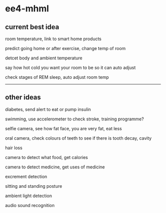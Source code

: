 # ee4-mhml

## current best idea
room temperature, link to smart home products

predict going home or after exercise, change temp of room

detcet body and ambient temperature

say how hot cold you want your room to be so it can auto adjust

check stages of REM sleep, auto adjust room temp

---

## other ideas

diabetes, send alert to eat or pump insulin

swimming, use accelerometer to check stroke, training programme?

selfie camera, see how fat face, you are very fat, eat less

oral camera, check colours of teeth to see if there is tooth decay, cavity

hair loss

camera to detect what food, get calories

camera to detect medicine, get uses of medicine

excrement detection

sitting and standing posture

ambient light detection

audio sound recognition
